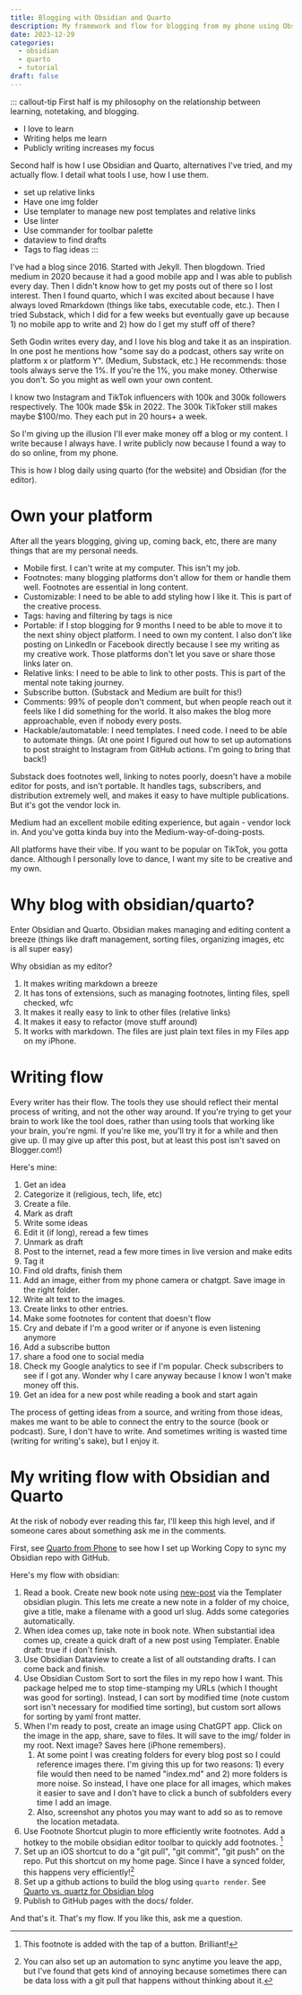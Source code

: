 ```yaml
---
title: Blogging with Obsidian and Quarto
description: My framework and flow for blogging from my phone using Obsidian and Quarto.
date: 2023-12-29
categories:
  - obsidian
  - quarto
  - tutorial
draft: false
---
```

::: callout-tip
First half is my philosophy on the relationship between learning, notetaking, and blogging. 

- I love to learn
- Writing helps me learn
- Publicly writing increases my focus

Second half is how I use Obsidian and Quarto, alternatives I've tried, and my actually flow. I detail what tools I use, how I use them. 

- set up relative links
- Have one img folder
- Use templater to manage new post templates and relative links 
- Use linter 
- Use commander for toolbar palette
- dataview to find drafts 
- Tags to flag ideas 
:::

I've had a blog since 2016. Started with Jekyll. Then blogdown. Tried medium in 2020 because it had a good mobile app and I was able to publish every day. Then I didn't know how to get my posts out of there so I lost interest. Then I found quarto, which I was excited about because I have always loved Rmarkdown (things like tabs, executable code, etc.). Then I tried Substack, which I did for a few weeks but eventually gave up because 1) no mobile app to write and 2) how do I get my stuff off of there?

Seth Godin writes every day, and I love his blog and take it as an inspiration. In one post he mentions how "some say do a podcast, others say write on platform x or platform Y". (Medium, Substack, etc.) He recommends: those tools always serve the 1%. If you're the 1%, you make money. Otherwise you don't. So you might as well own your own content. 

I know two Instagram and TikTok influencers with 100k and 300k followers respectively. The 100k made $5k in 2022. The 300k TikToker still makes maybe $100/mo. They each put in 20 hours+ a week. 

So I'm giving up the illusion I'll ever make money off a blog or my content. I write  because I always have. I write publicly now because I found a way to do so online, from my phone. 

This is how I blog daily using quarto (for the website) and Obsidian (for the editor).

# Own your platform 

After all the years blogging, giving up, coming back, etc, there are many things that are my personal needs. 

- Mobile first. I can't write at my computer. This isn't my job. 
- Footnotes: many blogging platforms don't allow for them or handle them well. Footnotes are essential in long content. 
- Customizable: I need to be able to add styling how I like it. This is part of the creative process. 
- Tags: having and filtering by tags is nice
- Portable: if I stop blogging for 9 months I need to be able to move it to the next shiny object platform. I need to own my content. I also don't like posting on LinkedIn or Facebook directly because I see my writing as my creative work. Those platforms don't let you save or share those links later on.  
- Relative links: I need to be able to link to other posts. This is part of the mental note taking journey. 
- Subscribe button. (Substack and Medium are built for this!)
- Comments: 99% of people don't comment, but when people reach out it feels like I did something for the world. It also makes the blog more approachable, even if nobody every posts. 
- Hackable/automatable: I need templates. I need code. I need to be able to automate things. (At one point I figured out how to set up automations to post straight to Instagram from GitHub actions. I'm going to bring that back!)

Substack does footnotes well, linking to  notes poorly, doesn't have a mobile editor for posts, and isn't portable. It handles tags, subscribers, and distribution extremely well, and makes it easy to have multiple publications. But it's got the vendor lock in. 

Medium had an excellent mobile editing experience, but again - vendor lock in. And you've gotta kinda buy into the Medium-way-of-doing-posts. 

All platforms have their vibe. If you want to be popular on TikTok, you gotta dance. Although I personally love to dance, I want my site to be creative and my own. 

# Why blog with obsidian/quarto?

Enter Obsidian and Quarto. Obsidian makes managing and editing content a breeze (things like draft management, sorting files, organizing images, etc is all super easy)

Why obsidian as my editor?

1. It makes writing markdown a breeze 
2. It has tons of extensions, such as managing footnotes, linting files, spell checked, wfc
3. It makes it really easy to link to other files (relative links)
4. It makes it easy to refactor (move stuff around)
5. It works with markdown. The files are just plain text files in my Files app on my iPhone. 

# Writing flow 

Every writer has their flow. The tools they use should reflect their mental process of writing, and not the other way around. If you're trying to get your brain to work like the tool does, rather than using tools that working like your brain, you're ngmi. If you're like me, you'll try it for a while and then give up. (I may give up after this post, but at least this post isn't saved on Blogger.com!)

Here's mine:

1. Get an idea 
2. Categorize it (religious, tech, life, etc)
3. Create a file. 
4. Mark as draft
5. Write some ideas
6. Edit it (if long), reread a few times 
7. Unmark as draft
8. Post to the internet, read a few more times in live version and make edits 
9. Tag it
11. Find old drafts, finish them 
12. Add an image, either from my phone camera or chatgpt. Save image in the right folder. 
13. Write alt text to the images. 
14. Create links to other entries. 
15. Make some footnotes for content that doesn't flow
16. Cry and debate if I'm a good writer or if anyone is even listening anymore 
17. Add a subscribe button
18. share a food one to social media
19. Check my Google analytics to see if I'm popular. Check subscribers to see if I got any. Wonder why I care anyway because I know I won't make money off this. 
20. Get an idea for a new post while reading a book and start again 

The process of getting ideas from a source, and writing from those ideas, makes me want to be able to connect the entry to the source (book or podcast). Sure, I don't have to write. And sometimes writing is wasted time (writing for writing's sake), but I enjoy it. 

# My writing flow with Obsidian and Quarto

At the risk of nobody ever reading this far, I'll keep this high level, and if someone cares about something ask me in the comments. 

First, see [Quarto from Phone](quarto-from-phone/index.md) to see how I set up Working Copy to sync my Obsidian repo with GitHub.

Here's my flow with obsidian:

1. Read a book. Create new book note using [new-post](../_templates/new-post.md) via the Templater obsidian plugin. This lets me create a new note in a folder of my choice, give a title, make a filename with a good url slug. Adds some categories automatically. 
2. When idea comes up, take note in book note. When substantial idea comes up, create a quick draft of a new post using Templater. Enable draft: true if i don't finish. 
3. Use Obsidian Dataview to create a list of all outstanding drafts. I can come back and finish. 
4. Use Obsidian Custom Sort to sort the files in my repo how I want. This package helped me to stop time-stamping my URLs (which I thought was good for sorting). Instead, I can sort by modified time (note custom sort isn't necessary for modified time sorting), but custom sort allows for sorting by yaml front matter. 
5. When I'm ready to post, create an image using ChatGPT app. Click on the image in the app, share, save to files. It will save to the img/ folder in my root. Next image? Saves here (iPhone remembers).
	1.  At some point I was creating folders for every blog post so I could reference images there. I'm giving this up for two reasons: 1) every file would then need to be named "index.md" and 2) more folders is more noise. So instead, I have one place for all images, which makes it easier to save and I don't have to click a bunch of subfolders every time I add an image. 
	2. Also, screenshot any photos you may want to add so as to remove the location metadata. 
6. Use Footnote Shortcut plugin to more efficiently write footnotes. Add a hotkey to the mobile obsidian editor toolbar to quickly add footnotes. [^1]
7. Set up an iOS shortcut to do a "git pull", "git commit", "git push" on the repo. Put this shortcut on my home page. Since I have a synced folder, this happens very efficiently![^2] 
8. Set up a github actions to build the blog using `quarto render`. See [Quarto vs. quartz for Obsidian blog](quarto-vs-quartz-for-obsidian.md)
9. Publish to GitHub pages with the docs/ folder. 

And that's it. That's my flow. If you like this, ask me a question. 

[^1]: This footnote is added with the tap of a button. Brilliant!
[^2]: You can also set up an automation to sync anytime you leave the app, but I've found that gets kind of annoying because sometimes there can be data loss with a git pull that happens without thinking about it. 